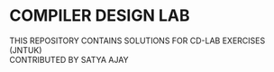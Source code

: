 # COMPILER DESIGN LAB
THIS REPOSITORY CONTAINS SOLUTIONS FOR CD-LAB EXERCISES (JNTUK)<br>
CONTRIBUTED BY SATYA AJAY
